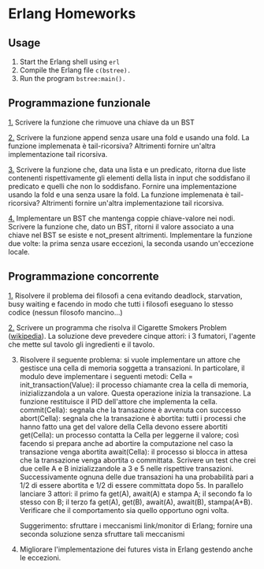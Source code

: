 # Erlang Homeworks

## Usage
1. Start the Erlang shell using `erl`
2. Compile the Erlang file `c(bstree).`
3. Run the program `bstree:main().`

## Programmazione funzionale

[1.](https://github.com/MisterDev/epp-homeworks/blob/master/erlang/bstree.erl#L20) Scrivere la funzione che rimuove una chiave da un BST

[2.](https://github.com/MisterDev/epp-homeworks/blob/master/erlang/bstree.erl#L26) Scrivere la funzione append senza usare una fold e usando una fold.
   La funzione implemenata è tail-ricorsiva? Altrimenti fornire un'altra
   implementazione tail ricorsiva.

[3.](https://github.com/MisterDev/epp-homeworks/blob/master/erlang/list.erl#L14) Scrivere la funzione che, data una lista e un predicato, ritorna due
   liste contenenti rispettivamente gli elementi della lista in input che
   soddisfano il predicato e quelli che non lo soddisfano. Fornire una
   implementazione usando la fold e una senza usare la fold.
   La funzione implemenata è tail-ricorsiva? Altrimenti fornire un'altra
   implementazione tail ricorsiva.

[4.](https://github.com/MisterDev/epp-homeworks/blob/master/erlang/sbstree.erl#L22) Implementare un BST che mantenga coppie chiave-valore nei nodi.
   Scrivere la funzione che, dato un BST, ritorni il valore associato a una
   chiave nel BST se esiste e not_present altrimenti. Implementare la funzione
   due volte: la prima senza usare eccezioni, la seconda usando un'eccezione
   locale.
   
## Programmazione concorrente

[1.](https://github.com/MisterDev/epp-homeworks/blob/master/erlang/phils.erl) Risolvere il problema dei filosofi a cena evitando deadlock, starvation,
   busy waiting e facendo in modo che tutti i filosofi eseguano lo stesso
   codice (nessun filosofo mancino...)
   
[2.](https://github.com/MisterDev/epp-homeworks/blob/master/erlang/cigasp.erl) Scrivere un programma che risolva il Cigarette Smokers Problem ([wikipedia](https://en.wikipedia.org/wiki/Cigarette_smokers_problem)). La soluzione deve prevedere cinque attori: i 3 fumatori,
   l'agente che mette sul tavolo gli ingredienti e il tavolo.
   
3. Risolvere il seguente problema: si vuole implementare un attore che
   gestisce una cella di memoria soggetta a transazioni. In particolare,
   il modulo deve implementare i seguenti metodi:
   Cella = init_transaction(Value):
        il processo chiamante crea la cella di memoria, inizializzandola a
        un valore. Questa operazione inizia la transazione. La funzione
        restituisce il PID dell'attore che implementa la cella.
   commit(Cella):
        segnala che la transazione è avvenuta con successo
   abort(Cella):
        segnala che la transazione è abortita: tutti i processi che hanno
        fatto una get del valore della Cella devono essere abortiti
   get(Cella):
        un processo contatta la Cella per leggerne il valore;
        così facendo si prepara anche ad abortire la computazione nel caso
        la transazione venga abortita
   await(Cella):
        il processo si blocca in attesa che la transazione venga abortita
        o committata.
   Scrivere un test che crei due celle A e B inizializzandole a 3 e 5 nelle
   rispettive transazioni. Successivamente ognuna delle due transazioni ha una
   probabilità pari a 1/2 di essere abortita e 1/2 di essere committata dopo 5s.
   In parallelo lanciare 3 attori: il primo fa get(A), await(A) e stampa A;
   il secondo fa lo stesso con B; il terzo fa get(A), get(B), await(A),
   await(B), stampa(A+B). Verificare che il comportamento sia quello opportuno
   ogni volta.
   
   Suggerimento: sfruttare i meccanismi link/monitor di Erlang; fornire una
   seconda soluzione senza sfruttare tali meccanismi
   
4. Migliorare l'implementazione dei futures vista in Erlang gestendo anche le
   eccezioni.
